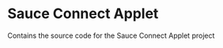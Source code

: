 Sauce Connect Applet
====================

Contains the source code for the Sauce Connect Applet project